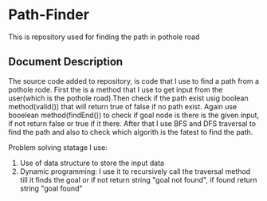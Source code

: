 # Path-Finder
This is repository used for finding the path in pothole road 

## Document Description
The source code added to repository, is code that I use to find a path from a pothole rode. First the is a method that I use to get input from the user(which is the pothole road).Then check if the path exist usig boolean method(valid()) that will return true of false if no path exist. Again use booelean method(findEnd()) to check if goal node is there is the given input, if not return false or true if it there. After that I use BFS and DFS traversal to find the path and also to check which algorith is the fatest to find the path.

Problem solving statage I use:
1) Use of data structure to store the input data
2) Dynamic programming: I use it to recursively call the traversal method till it finds the goal or if not return string "goal not found", if found return string "goal found"
